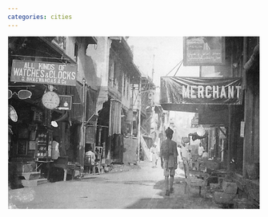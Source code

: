 ```yaml
---
categories: cities
---
```


![karachi2](https://raw.githubusercontent.com/muneer78/muneer78.github.io/master/images/Karachi1.jpg)



